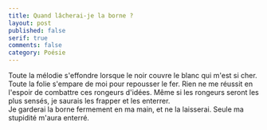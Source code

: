 ```yaml
---
title: Quand lâcherai-je la borne ?
layout: post
published: false
serif: true
comments: false
category: Poésie
---
```

Toute la mélodie s'effondre lorsque le noir couvre le blanc qui m'est si cher. Toute la folie s'empare de moi pour repousser le fer. Rien ne me réussit en l'espoir de combattre ces rongeurs d'idées. Même si les rongeurs seront les plus sensés, je saurais les frapper et les enterrer.  
Je garderai la borne fermement en ma main, et ne la laisserai. Seule ma stupidité m'aura enterré.